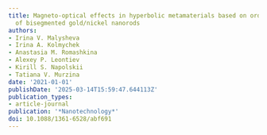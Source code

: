 ```yaml
---
title: Magneto-optical effects in hyperbolic metamaterials based on ordered arrays
  of bisegmented gold/nickel nanorods
authors:
- Irina V. Malysheva
- Irina A. Kolmychek
- Anastasia M. Romashkina
- Alexey P. Leontiev
- Kirill S. Napolskii
- Tatiana V. Murzina
date: '2021-01-01'
publishDate: '2025-03-14T15:59:47.644113Z'
publication_types:
- article-journal
publication: '*Nanotechnology*'
doi: 10.1088/1361-6528/abf691
---
```


